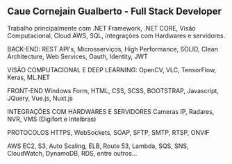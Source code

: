 ## Caue Cornejain Gualberto - Full Stack Developer
Trabalho principalmente com .NET Framework, .NET CORE, Visão Computacional, Cloud AWS, SQL, integrações com  Hardwares e servidores.

BACK-END:
REST API's, Microsserviços, High Performance, SOLID, Clean Architecture, Web Services, Oauth, Identity, JWT

VISÃO COMPUTACIONAL E DEEP LEARNING:
OpenCV, VLC, TensorFlow, Keras, ML.NET

FRONT-END
Windows Form, HTML, CSS, SCSS, BOOTSTRAP, Javascript, JQuery, Vue.js, Nuxt.js

INTEGRAÇÕES COM HARDWARES E SERVIDORES
Cameras IP, Radares, NVR, VMS (Digifort e Intelbras)

PROTOCOLOS
HTTPS, WebSockets, SOAP, SFTP, SMTP, RTSP, ONVIF

AWS
EC2, S3, Auto Scaling, ELB, Route 53, Lambda, SQS, SNS, CloudWatch, DynamoDB, RDS, entre outros...
